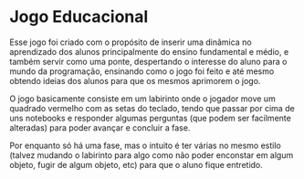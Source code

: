 # Jogo Educacional

Esse jogo foi criado com o propósito de inserir uma dinâmica no aprendizado dos alunos principalmente do ensino fundamental e médio, e também servir como uma ponte, despertando o interesse do aluno para o mundo da programação, ensinando como o jogo foi feito e até mesmo obtendo ideias dos alunos para que os mesmos aprimorem o jogo.

O jogo basicamente consiste em um labirinto onde o jogador move um quadrado vermelho com as setas do teclado, tendo que passar por cima de uns notebooks e responder algumas perguntas (que podem ser facilmente alteradas) para poder avançar e concluir a fase.

Por enquanto só há uma fase, mas o intuito é ter várias no mesmo estilo (talvez mudando o labirinto para algo como não poder enconstar em algum objeto, fugir de algum objeto, etc) para que o aluno fique entretido.
